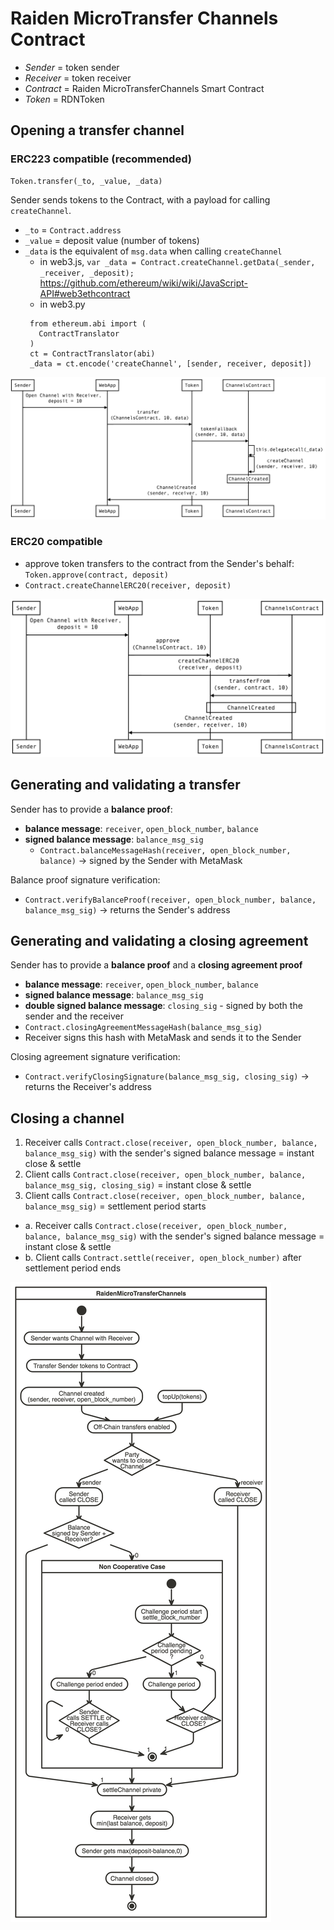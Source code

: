 # Raiden MicroTransfer Channels Contract


- _Sender_ = token sender
- _Receiver_ = token receiver
- _Contract_ = Raiden MicroTransferChannels Smart Contract
- _Token_ = RDNToken


## Opening a transfer channel

### ERC223 compatible (recommended)

```
Token.transfer(_to, _value, _data)
```
Sender sends tokens to the Contract, with a payload for calling `createChannel`.

 * `_to` = `Contract.address`
 * `_value` = deposit value (number of tokens)
 * `_data` is the equivalent of `msg.data` when calling `createChannel`
   - in web3.js, `var _data = Contract.createChannel.getData(_sender, _receiver, _deposit);` https://github.com/ethereum/wiki/wiki/JavaScript-API#web3ethcontract
   - in web3.py
   ```
    from ethereum.abi import (
      ContractTranslator
    )
    ct = ContractTranslator(abi)
    _data = ct.encode('createChannel', [sender, receiver, deposit])
   ```

![ChannelOpen_ERC223](/contracts/docs/diagrams/ChannelOpen_223.png)

### ERC20 compatible


- approve token transfers to the contract from the Sender's behalf:  `Token.approve(contract, deposit)`
- `Contract.createChannelERC20(receiver, deposit)`

![ChannelOpen_ERC20](/contracts/docs/diagrams/ChannelOpen_20.png)



## Generating and validating a transfer


Sender has to provide a **balance proof**:
- **balance message**: `receiver`, `open_block_number`, `balance`
- **signed balance message**: `balance_msg_sig`
  - `Contract.balanceMessageHash(receiver, open_block_number, balance)` -> signed by the Sender with MetaMask


Balance proof signature verification:

 - `Contract.verifyBalanceProof(receiver, open_block_number, balance, balance_msg_sig)` -> returns the Sender's address



## Generating and validating a closing agreement


Sender has to provide a **balance proof** and a **closing agreement proof**
- **balance message**: `receiver`, `open_block_number`, `balance`
- **signed balance message**: `balance_msg_sig`
- **double signed balance message**: `closing_sig` - signed by both the sender and the receiver
 - `Contract.closingAgreementMessageHash(balance_msg_sig)`
 - Receiver signs this hash with MetaMask and sends it to the Sender


Closing agreement signature verification:

- `Contract.verifyClosingSignature(balance_msg_sig, closing_sig)` -> returns the Receiver's address


## Closing a channel


1. Receiver calls `Contract.close(receiver, open_block_number, balance, balance_msg_sig)` with the sender's signed balance message = instant close & settle
2. Client calls `Contract.close(receiver, open_block_number, balance, balance_msg_sig, closing_sig)` = instant close & settle
3. Client calls `Contract.close(receiver, open_block_number, balance, balance_msg_sig)` = settlement period starts
 - a. Receiver calls `Contract.close(receiver, open_block_number, balance, balance_msg_sig)` with the sender's signed balance message = instant close & settle
 - b. Client calls `Contract.settle(receiver, open_block_number)` after settlement period ends


![ChannelCycle.png](/contracts/docs/diagrams/ChannelCycle.png)
